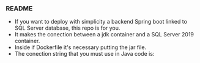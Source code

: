 ### README

- If you want to deploy with simplicity a backend Spring boot linked to SQL Server database, this repo is for you.
- It makes the conection between a jdk container and a SQL Server 2019 container. 
- Inside if Dockerfile it's necessary putting the jar file.
- The conection string that you must use in Java code is: 
